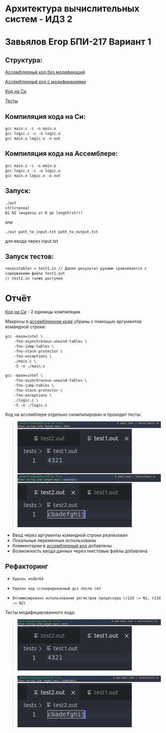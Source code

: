 # Архитектура вычислительных систем - ИДЗ 2
# Завьялов Егор БПИ-217 Вариант 1

## Структура:
[Ассемблерный код без модификаций](asm)

[Ассемблерный код с модификациями](asm-mod)

[Код на Си](c-source)

[Тесты](tests)



## Компиляция кода на Си:
```
gcc main.c -c -o main.o
gcc logic.c -c -o logic.o
gcc main.o logic.o -o out
```
## Компиляция кода на Ассемблере:
```
gcc main.s -c -o main.o
gcc logic.s -c -o logic.o
gcc main.o logic.o -o out
```
## Запуск:
```
./out
str(строка)
N1 N2 (индексы от 0 до length(str))
```
или
```
./out path_to_input.txt path_to_output.txt
```
для ввода через input.txt

## Запуск тестов:
```
<executable> < test1.in // Далее результат руками сравнивается с содержанием файла test1.out
// test2.in также доступен
```
# Отчёт

[Код на Си](c-source) - 2 единицы компиляции

Макросы в [ассемблерном коде](asm) убраны с помощью аргументов командной строки:
```
gcc -masm=intel \
    -fno-asynchronous-unwind-tables \
    -fno-jump-tables \
    -fno-stack-protector \
    -fno-exceptions \
    ./main.c \
    -S -o ./main.s
```
```
gcc -masm=intel \
    -fno-asynchronous-unwind-tables \
    -fno-jump-tables \
    -fno-stack-protector \
    -fno-exceptions \
    ./logic.c \
    -S -o ./logic.s
```
Код на ассемблере отдельно скомпилирован и проходит тесты:
>![asm1](img/asm1.png)
>![res1](img/res1.png)
>![asm2](img/asm2.png)
>![res2](img/res2.png)

* Ввод через аргументы командной строки реализован
* Локальные переменные использованы
* Комментарии в [ассемблерный код](asm) добавлены 
* Возможность ввода данных через текстовые файлы добавлена

## Рефакторинг
*     Удален endbr64
*     Удален код сгенерированный gcc после ret
*     Оптимизировано использование регистров процессора (r12d := N1, r13d := N2)

Тесты модифицированного кода:
>![asm_mod1](img/asm_mod1.png)
>![res1](img/res1.png)

>![asm_mod2](img/asm_mod2.png)
>![res2](img/res2.png)
